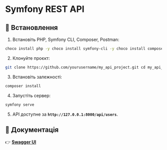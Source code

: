 # Symfony REST API

## 📌 Встановлення
1. Встановіть PHP, Symfony CLI, Composer, Postman:

```bash 
choco install php -y choco install symfony-cli -y choco install composer -y choco install postman -y 
```

2. Клонуйте проєкт:
```bash 
git clone https://github.com/yourusername/my_api_project.git cd my_api_project
```

3. Встановіть залежності:
```bash 
composer install
```

4. Запустіть сервер:
```bash 
symfony serve
```

5. API доступне за **`http://127.0.0.1:8000/api/users`**.

## 📜 Документація
👉 **[Swagger UI](https://documenter.getpostman.com/view/41722534/2sAYX3qiNL)**